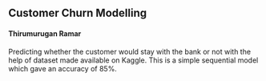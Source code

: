 ## Customer Churn Modelling
#### Thirumurugan Ramar

Predicting whether the customer would stay with the bank or not with the help of dataset made available on Kaggle.
This is a simple sequential model which gave an accuracy of 85%.
